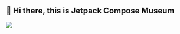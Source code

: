 ## 👋 Hi there, this is Jetpack Compose Museum

![](https://github.com/compose-museum/ui-design/blob/main/art/logo.png)
